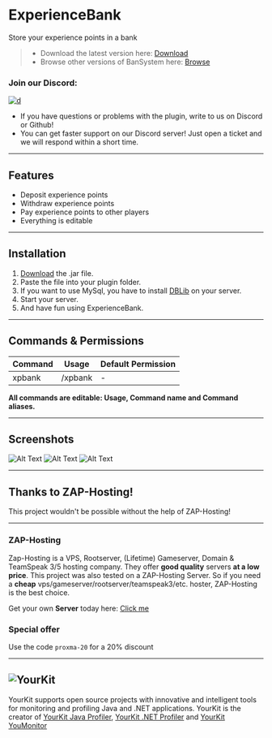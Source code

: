 # ExperienceBank

Store your experience points in a bank

> * Download the latest version here: [Download](https://cloudburstmc.org/resources/experiencebank.506/download)
> * Browse other versions of BanSystem here: [Browse](https://cloudburstmc.org/resources/experiencebank.506/history)

### Join our Discord:
[![d](https://img.shields.io/discord/323953253458903040.svg)](https://discord.gg/Qcuv2f6)
* If you have questions or problems with the plugin, write to us on Discord or Github!
* You can get faster support on our Discord server! Just open a ticket and we will respond within a short time.

---

## Features

* Deposit experience points
* Withdraw experience points
* Pay experience points to other players
* Everything is editable

---

## Installation
1. [Download](https://cloudburstmc.org/resources/experiencebank.506/download) the .jar file.
2. Paste the file into your plugin folder.
3. If you want to use MySql, you have to install [DBLib](https://cloudburstmc.org/resources/dblib.12) on your server.
4. Start your server.
5. And have fun using ExperienceBank.

---

## Commands & Permissions

Command | Usage | Default Permission
------------ | ------------- | -------------
xpbank |    /xpbank |    -

**All commands are editable: Usage, Command name and Command aliases.**

---

## Screenshots

![Alt Text](https://cloudburstmc.org/attachments/experiencebank_1-png.2011/)
![Alt Text](https://cloudburstmc.org/attachments/experiencebank_2-png.2012/)
![Alt Text](https://cloudburstmc.org/attachments/experiencebank_3-png.2013/)

---


## Thanks to ZAP-Hosting!
This project wouldn't be possible without the help of ZAP-Hosting!
***
### ZAP-Hosting
Zap-Hosting is a VPS, Rootserver, (Lifetime) Gameserver, Domain & TeamSpeak 3/5 hosting company. They offer **good quality** servers **at a low price**. This project was also tested on a ZAP-Hosting Server. So if you need a **cheap** vps/gameserver/rootserver/teamspeak3/etc. hoster, ZAP-Hosting is the best choice.

Get your own **Server** today here: [Click me](https://zap-hosting.com/lldv)

### Special offer
Use the code `proxma-20` for a 20% discount
***


![YourKit](https://www.yourkit.com/images/yklogo.png)
------
YourKit supports open source projects with innovative and intelligent tools
for monitoring and profiling Java and .NET applications.
YourKit is the creator of [YourKit Java Profiler](https://www.yourkit.com/java/profiler/),
[YourKit .NET Profiler](https://www.yourkit.com/.net/profiler/")
and [YourKit YouMonitor](https://www.yourkit.com/youmonitor/)
